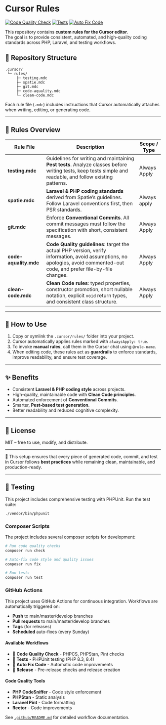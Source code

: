 # Cursor Rules

[![Code Quality Check](https://github.com/pekral/cursor-rules/workflows/Code%20Quality%20Check/badge.svg)](https://github.com/pekral/cursor-rules/actions)
[![Tests](https://github.com/pekral/cursor-rules/workflows/Tests/badge.svg)](https://github.com/pekral/cursor-rules/actions)
[![Auto Fix Code](https://github.com/pekral/cursor-rules/workflows/Auto%20Fix%20Code/badge.svg)](https://github.com/pekral/cursor-rules/actions)

This repository contains **custom rules for the Cursor editor**.  
The goal is to provide consistent, automated, and high-quality coding standards across PHP, Laravel, and testing workflows.

## 📂 Repository Structure

```
.cursor/
 └─ rules/
     ├─ testing.mdc
     ├─ spatie.mdc
     ├─ git.mdc
     ├─ code-aquality.mdc
     └─ clean-code.mdc
```

Each rule file (`.mdc`) includes instructions that Cursor automatically attaches when writing, editing, or generating code.

---

## 📖 Rules Overview

| Rule File           | Description                                                                                         | Scope / Type       |
|---------------------|-----------------------------------------------------------------------------------------------------|--------------------|
| **testing.mdc**     | Guidelines for writing and maintaining **Pest tests**. Analyze classes before writing tests, keep tests simple and readable, and follow existing patterns. | Always Apply |
| **spatie.mdc**      | **Laravel & PHP coding standards** derived from Spatie’s guidelines. Follow Laravel conventions first, then PSR standards. | Always apply |
| **git.mdc**         | Enforce **Conventional Commits**. All commit messages must follow the specification with short, consistent messages. | Always Apply |
| **code-aquality.mdc** | **Code Quality guidelines**: target the actual PHP version, verify information, avoid assumptions, no apologies, avoid commented-out code, and prefer file-by-file changes. | Always Apply |
| **clean-code.mdc**  | **Clean Code rules**: typed properties, constructor promotion, short nullable notation, explicit `void` return types, and consistent class structure. | Always Apply |

---

## 🚀 How to Use

1. Copy or symlink the `.cursor/rules/` folder into your project.  
2. Cursor automatically applies rules marked with `alwaysApply: true`.  
3. To invoke **manual rules**, call them in the Cursor chat using `@rule-name`.  
4. When editing code, these rules act as **guardrails** to enforce standards, improve readability, and ensure test coverage.

---

## ✨ Benefits

- Consistent **Laravel & PHP coding style** across projects.  
- High-quality, maintainable code with **Clean Code principles**.  
- Automated enforcement of **Conventional Commits**.  
- Smarter, **Pest-based test generation**.  
- Better readability and reduced cognitive complexity.

---

## 📝 License

MIT – free to use, modify, and distribute.

---

📌 This setup ensures that every piece of generated code, commit, and test in Cursor follows **best practices** while remaining clean, maintainable, and production-ready.

---

## 🧪 Testing

This project includes comprehensive testing with PHPUnit. Run the test suite:

```bash
./vendor/bin/phpunit
```

### Composer Scripts

The project includes several composer scripts for development:

```bash
# Run code quality checks
composer run check

# Auto-fix code style and quality issues
composer run fix

# Run tests
composer run test
```

### GitHub Actions

This project uses GitHub Actions for continuous integration. Workflows are automatically triggered on:

- **Push** to main/master/develop branches
- **Pull requests** to main/master/develop branches  
- **Tags** (for releases)
- **Scheduled** auto-fixes (every Sunday)

#### Available Workflows

- 🎯 **Code Quality Check** - PHPCS, PHPStan, Pint checks
- 🧪 **Tests** - PHPUnit testing (PHP 8.3, 8.4)
- 🔧 **Auto Fix Code** - Automatic code improvements
- 🚀 **Release** - Pre-release checks and release creation

#### Code Quality Tools

- **PHP CodeSniffer** - Code style enforcement
- **PHPStan** - Static analysis
- **Laravel Pint** - Code formatting
- **Rector** - Code improvements

See [`.github/README.md`](.github/README.md) for detailed workflow documentation.
